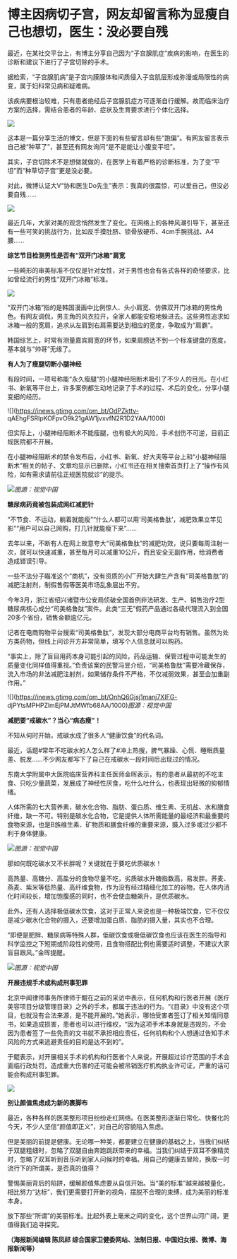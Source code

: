 # 博主因病切子宫，网友却留言称为显瘦自己也想切，医生：没必要自残

最近，在某社交平台上，有博主分享自己因为“子宫腺肌症”疾病的影响，在医生的诊断和建议下进行了子宫切除的手术。

据检索，“子宫腺肌病”是子宫内膜腺体和间质侵入子宫肌层形成弥漫或局限性的病变，属于妇科常见病和疑难病。

该疾病要根治较难，只有患者绝经后子宫腺肌症方可逐渐自行缓解。故而临床治疗方案的选择，需结合患者的年龄、症状及生育要求进行个体化选择。

![](https://inews.gtimg.com/om_bt/O4dGeb3W_MAVccFATBsd9Ujl0zdDvridrElSsYCxmKK6sAA/1000)

这本是一篇分享生活的博文，但是下面的有些留言却有些“跑偏”。有网友留言表示自己被“种草了”，甚至还有网友询问“是不是能让小腹变平坦”。

其实，子宫切除术不是想做就做的，在医学上有着严格的诊断标准，为了变“平坦”而“种草切子宫”更是没必要。

对此，微博认证大V“协和医生Do先生”表示：我真的很震惊，可以爱自己，但没必要自残……

![](https://inews.gtimg.com/om_bt/OE72tCLfTT1yYhHYmuYqR6uuqhB6p11xyDifnKalrk9qwAA/1000)

最近几年，大家对美的观念悄然发生了变化。在网络上的各种风潮引导下，甚至还有一些可笑的挑战行为，比如反手摸肚脐、锁骨放硬币、4cm手腕挑战、A4腰……

**综艺节目检测男性是否有“双开门冰箱”肩宽**

一些畸形的审美标准不仅仅是针对女性，对于男性也会有各式各样的奇怪要求，比如曾经流行的男性“双开门冰箱”标准。

![](https://inews.gtimg.com/om_bt/Omos6dSd3Zw_KQC0YNg3ZNa6X3nDY0v2T0URwV3gclZWgAA/1000)

“双开门冰箱”指的是韩国漫画中比例惊人、头小肩宽、仿佛双开门冰箱的男性角色。有网友调侃，男主角的风衣拉开，全家人都能安稳地躲进去。这些男性追求如冰箱一般的宽肩，追求从左肩到右肩需要达到相应的宽度，争取成为“肩霸”。

韩国综艺上，时常有测量嘉宾肩宽的环节，如果肩膀达不到一个标准键盘的宽度，基本就与“帅哥”无缘了。

**有人为了瘦腿切断小腿神经**

有段时间，一项号称能“永久瘦腿”的小腿神经阻断术吸引了不少人的目光。在小红书、新氧等平台上，许多案例都生动地记录了手术的过程、术后的变化，分享小腿变细的经历。

![](https://inews.gtimg.com/om_bt/OdPZkttv-
qAEhgFSRlpKOFpvO9k21gAW1jvxvfN2R1D2YAA/1000)

但实际上，小腿神经阻断术不能瘦腿，也有极大的风险，手术创伤不可逆，目前正规医院都不开展。

在小腿神经阻断术的禁令发布后，小红书、新氧、好大夫等平台上和“小腿神经阻断术”相关的帖子、文章均显示已删除，小红书还在相关搜索首页打上了“操作有风险，如有需求请前往正规医院就诊”的提示。

![](https://inews.gtimg.com/om_bt/O8S3Nz3LLt3Dqz1R00nEKkUpBv6FtPt9gNWGaDU4A83JcAA/1000)_图源：视觉中国_

**糖尿病药竟被包装成网红减肥针**

“不节食、不运动，躺着就能瘦”“什么人都可以用‘司美格鲁肽’，减肥效果立竿见影”“用户可以自己网购，打几针就能瘦下来”……

去年以来，不断有人在网上故意夸大“司美格鲁肽”的减肥功效，说只要每周注射一次，就可以快速减重，甚至每月可以减重10公斤，而且安全无副作用，给消费者造成错误引导。

一些不法分子瞄准这个“商机”，没有资质的小厂开始大肆生产含有“司美格鲁肽”的减肥注射剂，制假售假等医美市场乱象层出不穷。

今年3月，浙江省绍兴诸暨市公安局侦破全国首例非法研发、生产、销售治疗2型糖尿病核心成分“司美格鲁肽”案件。此类“三无”假药产品通过各级代理流入到全国20多个省份，销售金额逾亿元。

记者在电商购物平台搜索“司美格鲁肽”，发现大部分电商平台均有销售。虽然为处方类药物，但线上问诊开方非常简单，填写个人信息就可以购药。

“事实上，除了盲目用药本身可能引起的风险，药品运输、保管过程中可能发生的质量变化同样值得重视。”负责该案的民警冯昱介绍，“司美格鲁肽”需要冷藏保存，流入市场的非法减肥注射剂，如果储存条件不严格，不仅减弱效果，甚至会加重副作用。”

![](https://inews.gtimg.com/om_bt/OnhQ6Gjsj1manj7XIFG-
djPYtsMPHPZlmEjPMJtMWfb68AA/1000)_图源：视觉中国_

**减肥要“戒碳水”？当心“病态瘦”！**

不知从何时开始，戒碳水成了很多人“健康饮食”的代名词。

最近，话题#常年不吃碳水的人怎么样了#冲上热搜，脾气暴躁、心慌、睡眠质量差、脱发……不少网友都写下了自己在戒碳水一段时间后出现过的情况。

东南大学附属中大医院临床营养科主任医师金晖表示，有的患者从最初的不吃主食、只吃少量蔬菜，发展成了神经性厌食，吃什么吐什么，也表现出轻微的抑郁情绪。

人体所需的七大营养素，碳水化合物、脂肪、蛋白质、维生素、无机盐、水和膳食纤维，缺一不可。特别是碳水化合物，它是提供人体所需能量的最经济和最重要的食物来源，也是B族维生素、矿物质和膳食纤维的重要来源，摄入过多或过少都不利于身体健康。

![](https://inews.gtimg.com/om_bt/O8uAslhZTctJ6vQ2wt9UHEqsCDaYQZ0ilXIWzr3Pc2XUYAA/1000)_图源：视觉中国_

那如何既吃碳水又不长胖呢？关键就在于要吃优质碳水！

高热量、高糖分、高盐分的食物尽量不吃，劣质碳水升糖指数高，易发胖。荞麦、燕麦、紫米等低热量、高纤维食物，作为没有经过精细化加工的谷物，在人体内消化时间较长，增加饱腹感的同时，也不会使血糖飙升，是优质碳水。

此外，还有人选择极低碳水饮食，这对于正常人来说也是一种极端饮食，它不仅仅是减少碳水化合物的摄入，还要增加蛋白质、脂肪的摄入量，其实也不合理。

“即便是肥胖、糖尿病等特殊人群，低碳饮食或极低碳饮食也应该在医生的指导和科学监控之下短期或阶段性的使用，且食物搭配比例也需要适时调整，不建议大家盲目跟风。”金晖提醒。

![](https://inews.gtimg.com/om_bt/OPEMc3g3aaxZwx0Q0_6gFbI9LQHZRpdDDQgoYEhgRUJscAA/1000)_图源：视觉中国_

**开展违规手术或构成刑事犯罪**

北京中闻律师事务所律师于鲲在之前的采访中表示，任何机构和行医者开展《医疗美容项目分级管理目录》之外的手术，都属于违法的行为。“《目录》中没有这个项目，也就没有合法来源，是不能开展的。”她表示，哪怕受害者签订了相关知情同意书，如果造成损害，患者也可以进行维权，“因为这项手术本身就是违规的，不会因为患者签了一些免责的文书就不承担相应责任，任何机构和个人想通过告知手术风险的方式来逃避责任的目的是达不到的”。

于鲲表示，对开展相关手术的机构和行医者个人来说，开展超过诊疗范围的手术会面临行政处罚，造成重大伤害的还可能会被吊销医疗机构执业许可证，严重的话可能会构成刑事犯罪。

![](https://inews.gtimg.com/om_bt/Ot177gmVxvNNIh3cAno78H1SiETUUZ7N-N2W9eMq5ZmWUAA/1000)

**别让颜值焦虑成为新的裹脚布**

最近，各种各样的医美整形项目纷纷走红网络。在医美整形逐渐日常化、快餐化的今天，不少人坚信“颜值即正义”，对自己的容貌陷入焦虑。

但是美丽的前提是健康。无论哪一种美，都要建立在健康的基础之上，当我们纠结于双腿粗细时，忽略了双腿自由奔跑跳跃带来的幸福。当我们纠结于双耳不像精灵时，忽略了双耳听到音乐听到家人问候时的幸福。用自己的健康去冒险，换取一时流行下的所谓美，是否真的值得？

警惕美丽背后的陷阱，缓解颜值焦虑要从自信开始。当“美的标准”越来越被量化，相比努力“达标”，我们更需要打开新的视角，摆脱不合理的束缚，成为美丽的标准本身。

放下那些“所谓”的美丽标准。比起外表上毫米之间的变化，这个世界山河广阔，更值得我们追寻探究。

**（海报新闻编辑 陈凤祁 综合国家卫健委网站、法制日报、中国妇女报、微博、海报新闻等）**

